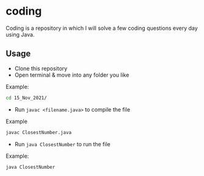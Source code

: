 # coding

Coding is a repository in which I will solve a few coding questions every day using Java.

## Usage

- Clone this repository
- Open terminal & move into any folder you like

Example:
```zsh
cd 15_Nov_2021/
```

- Run `javac <filename.java>` to compile the file

Example
```zsh
javac ClosestNumber.java
```

- Run `java ClosestNumber` to run the file

Example:
```zsh
java ClosestNumber
```
